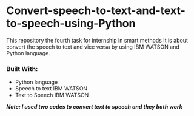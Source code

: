 # Convert-speech-to-text-and-text-to-speech-using-Python

This repository the fourth task for internship in smart methods
It is about convert the speech to text and vice versa by using IBM WATSON and Python language.

### Built With:
- Python language
- Speech to text IBM WATSON
- Text to Speech IBM WATSON



***Note: I used two codes to convert text to speech and they both work***
